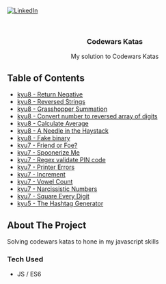 [![LinkedIn][linkedin-shield]][linkedin-url]

<br />
<div align="center">
  <h3 align="center">Codewars Katas</h3>
  <p align="center">
    My solution to Codewars Katas
  </p>
</div>

## Table of Contents

- [kyu8 - Return Negative](https://www.codewars.com/kata/55685cd7ad70877c23000102)
- [kyu8 - Reversed Strings](https://www.codewars.com/kata/5168bb5dfe9a00b126000018)
- [kyu8 - Grasshopper Summation](https://www.codewars.com/kata/55d24f55d7dd296eb9000030)
- [kyu8 - Convert number to reversed array of digits](https://www.codewars.com/kata/5583090cbe83f4fd8c000051)
- [kyu8 - Calculate Average](https://www.codewars.com/kata/57a2013acf1fa5bfc4000921)
- [kyu8 - A Needle in the Haystack](https://www.codewars.com/kata/56676e8fabd2d1ff3000000c)
- [kyu8 - Fake binary](https://www.codewars.com/kata/57eae65a4321032ce000002d)
- [kyu7 - Friend or Foe?](https://www.codewars.com/kata/55b42574ff091733d900002f)
- [kyu7 - Spoonerize Me](https://www.codewars.com/kata/56b8903933dbe5831e000c76)
- [kyu7 - Regex validate PIN code](https://www.codewars.com/kata/55f8a9c06c018a0d6e000132)
- [kyu7 - Printer Errors](https://www.codewars.com/kata/56541980fa08ab47a0000040)
- [kyu7 - Increment](https://www.codewars.com/kata/590e03aef55cab099a0002e8)
- [kyu7 - Vowel Count](https://www.codewars.com/kata/54ff3102c1bad923760001f3)
- [kyu7 - Narcissistic Numbers](https://www.codewars.com/kata/56b22765e1007b79f2000079)
- [kyu7 - Square Every Digit](https://www.codewars.com/kata/546e2562b03326a88e000020)
- [kyu5 - The Hashtag Generator](https://www.codewars.com/kata/52449b062fb80683ec000024)

## About The Project

Solving codewars katas to hone in my javascript skills

### Tech Used

- JS / ES6

[linkedin-shield]: https://img.shields.io/badge/-LinkedIn-black.svg?style=for-the-badge&logo=linkedin&colorB=555
[linkedin-url]: https://www.linkedin.com/in/alba-casas/
